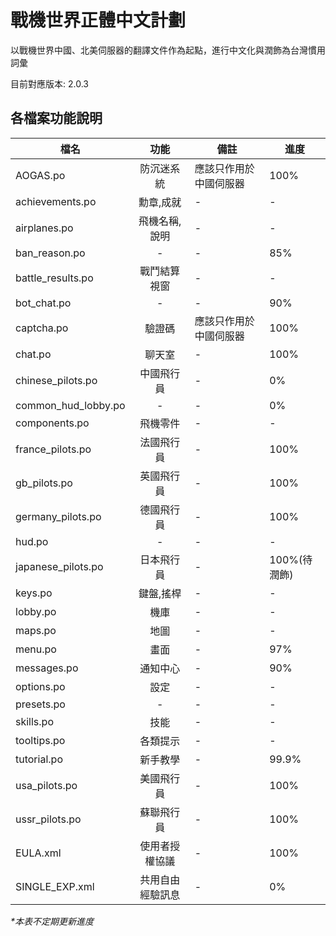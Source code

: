 # 戰機世界正體中文計劃
以戰機世界中國、北美伺服器的翻譯文件作為起點，進行中文化與潤飾為台灣慣用詞彙

目前對應版本: 2.0.3

## 各檔案功能說明
|    檔名    |    功能    |    備註    |    進度    |
| ------------- |:-------------:| ------------- | ------------- |
|    AOGAS.po     |    防沉迷系統    |    應該只作用於中國伺服器    |    100%    |
|    achievements.po     |    勳章,成就    |    -    |    -    |
|    airplanes.po     |    飛機名稱,說明    |    -    |    -    |
|    ban_reason.po     |    -    |    -    |    85%    |
|    battle_results.po     |    戰鬥結算視窗    |    -    |    -    |
|    bot_chat.po     |    -    |    -    |    90%    |
|    captcha.po     |    驗證碼    |    應該只作用於中國伺服器    |    100%    |
|    chat.po     |    聊天室    |    -    |    100%    |
|    chinese_pilots.po     |    中國飛行員    |    -    |    0%    |
|    common_hud_lobby.po     |    -    |    -    |    0%    |
|    components.po     |    飛機零件    |    -    |    -    |
|    france_pilots.po     |    法國飛行員    |    -    |    100%    |
|    gb_pilots.po     |    英國飛行員    |    -    |    100%    |
|    germany_pilots.po     |    德國飛行員    |    -    |    100%    |
|    hud.po     |    -    |    -    |    -    |
|    japanese_pilots.po     |    日本飛行員    |    -    |    100%(待潤飾)    |
|    keys.po     |    鍵盤,搖桿    |    -    |    -    |
|    lobby.po     |    機庫    |    -    |    -    |
|    maps.po     |    地圖    |    -    |    -    |
|    menu.po     |    畫面    |    -    |    97%    |
|    messages.po     |    通知中心    |    -    |    90%    |
|    options.po     |    設定    |    -    |    -    |
|    presets.po     |    -    |    -    |    -    |
|    skills.po     |    技能    |    -    |    -    |
|    tooltips.po     |    各類提示    |    -    |    -    |
|    tutorial.po     |    新手教學    |    -    |    99.9%    |
|    usa_pilots.po     |    美國飛行員    |    -    |    100%    |
|    ussr_pilots.po    |    蘇聯飛行員    |    -    |    100%    |
|    EULA.xml    |    使用者授權協議    |    -    |    100%    |
|    SINGLE_EXP.xml    |    共用自由經驗訊息    |    -    |    0%    |

_*本表不定期更新進度_
